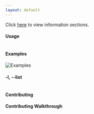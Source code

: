 ```yaml
---
layout: default
---
```


Click [here](generated/content) to view information sections.

#### Usage
```
```

#### Examples
![Examples](.gif)
    
#### -l, \-\-list  
```
```
   
#### Contributing

#### Contributing Walkthrough  
